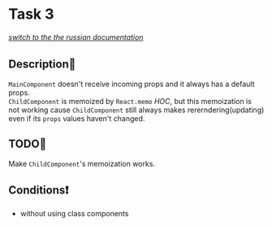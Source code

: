 # Task 3

###### [switch to the the russian documentation](./README.ru.md)

## Description📌

`MainComponent` doesn't receive incoming props and it always has a default props.    
`ChildComponent` is memoized by `React.memo` *HOC*, but this memoization is not working cause `ChildComponent` still always makes rererndering(updating) even if its `props` values haven't changed.

## TODO📝

Make `ChildComponent`'s memoization works.

## Conditions❗️

 * without using class components
